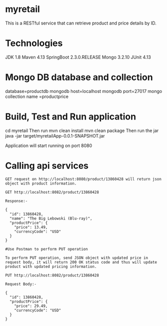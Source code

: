 # myretail
This is a RESTful service that can retrieve product and price details by ID.

# Technologies

JDK 1.8
Maven 4.13
SpringBoot 2.3.0.RELEASE
Mongo 3.2.10
JUnit 4.13  

# Mongo DB database and collection

database=productdb
mongodb host=localhost
mongodb port=27017
mongo collection name =productprice

# Build, Test and Run application
cd myretail
	Then run
mvn clean install
mvn clean package
	Then run the jar
java -jar target/myretailApp-0.0.1-SNAPSHOT.jar

Application will start running on port 8080

# Calling api services

	GET request on http://localhost:8080/product/13860428 will return json object with product information.

	GET http://localhost:8082/product/13860428

	Response:-

	{
	  "id": 13860428,
	  "name": "The Big Lebowski (Blu-ray)",
	  "productPrice": {
	    "price": 13.49,
	    "currencyCode": "USD"
	  }
	}

	#Use Postman to perform PUT operation

	To perform PUT operation, send JSON object with updated price in request body, it will return 200 OK status code and thus will update product with updated pricing information.

	PUT http://localhost:8082/product/13860428

	Request Body:-

	{
	  "id": 13860428,
	  "productPrice": {
	    "price": 29.49,
	    "currencyCode": "USD"
	  }
	}
